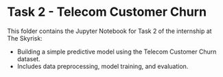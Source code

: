 # Task 2 - Telecom Customer Churn

This folder contains the Jupyter Notebook for Task 2 of the internship at The Skyrisk:
- Building a simple predictive model using the Telecom Customer Churn dataset.
- Includes data preprocessing, model training, and evaluation.


